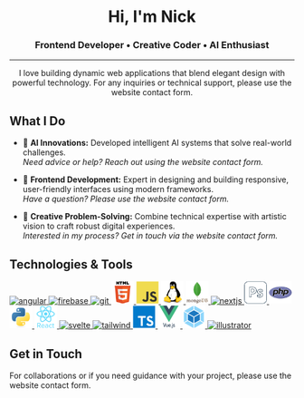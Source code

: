 <h1 align="center">Hi, I'm Nick</h1>
<h3 align="center">Frontend Developer • Creative Coder • AI Enthusiast</h3>

<hr>

<p align="center">
  I love building dynamic web applications that blend elegant design with powerful technology. For any inquiries or technical support, please use the website contact form.
</p>

## What I Do

- 🤖 **AI Innovations:** Developed intelligent AI systems that solve real-world challenges.  
  *Need advice or help? Reach out using the website contact form.*

- 🎨 **Frontend Development:** Expert in designing and building responsive, user-friendly interfaces using modern frameworks.  
  *Have a question? Please use the website contact form.*

- 🔧 **Creative Problem-Solving:** Combine technical expertise with artistic vision to craft robust digital experiences.  
  *Interested in my process? Get in touch via the website contact form.*

## Technologies & Tools

<p align="left">
  <a href="https://angular.io" rel="noreferrer" target="_blank">
    <img alt="angular" height="40" src="https://angular.io/assets/images/logos/angular/angular.svg" width="40">
  </a>
  <a href="https://firebase.google.com/" rel="noreferrer" target="_blank">
    <img alt="firebase" height="40" src="https://www.vectorlogo.zone/logos/firebase/firebase-icon.svg" width="40">
  </a>
  <a href="https://git-scm.com/" rel="noreferrer" target="_blank">
    <img alt="git" height="40" src="https://www.vectorlogo.zone/logos/git-scm/git-scm-icon.svg" width="40">
  </a>
  <a href="https://www.w3.org/html/" rel="noreferrer" target="_blank">
    <img alt="html5" height="40" src="https://raw.githubusercontent.com/devicons/devicon/master/icons/html5/html5-original-wordmark.svg" width="40">
  </a>
  <a href="https://developer.mozilla.org/en-US/docs/Web/JavaScript" rel="noreferrer" target="_blank">
    <img alt="javascript" height="40" src="https://raw.githubusercontent.com/devicons/devicon/master/icons/javascript/javascript-original.svg" width="40">
  </a>
  <a href="https://www.linux.org/" rel="noreferrer" target="_blank">
    <img alt="linux" height="40" src="https://raw.githubusercontent.com/devicons/devicon/master/icons/linux/linux-original.svg" width="40">
  </a>
  <a href="https://www.mongodb.com/" rel="noreferrer" target="_blank">
    <img alt="mongodb" height="40" src="https://raw.githubusercontent.com/devicons/devicon/master/icons/mongodb/mongodb-original-wordmark.svg" width="40">
  </a>
  <a href="https://nextjs.org/" rel="noreferrer" target="_blank">
    <img alt="nextjs" height="40" src="https://cdn.worldvectorlogo.com/logos/nextjs-2.svg" width="40">
  </a>
  <a href="https://www.photoshop.com/en" rel="noreferrer" target="_blank">
    <img alt="photoshop" height="40" src="https://raw.githubusercontent.com/devicons/devicon/master/icons/photoshop/photoshop-line.svg" width="40">
  </a>
  <a href="https://www.php.net" rel="noreferrer" target="_blank">
    <img alt="php" height="40" src="https://raw.githubusercontent.com/devicons/devicon/master/icons/php/php-original.svg" width="40">
  </a>
  <a href="https://www.python.org" rel="noreferrer" target="_blank">
    <img alt="python" height="40" src="https://raw.githubusercontent.com/devicons/devicon/master/icons/python/python-original.svg" width="40">
  </a>
  <a href="https://reactjs.org/" rel="noreferrer" target="_blank">
    <img alt="react" height="40" src="https://raw.githubusercontent.com/devicons/devicon/master/icons/react/react-original-wordmark.svg" width="40">
  </a>
  <a href="https://svelte.dev" rel="noreferrer" target="_blank">
    <img alt="svelte" height="40" src="https://upload.wikimedia.org/wikipedia/commons/1/1b/Svelte_Logo.svg" width="40">
  </a>
  <a href="https://tailwindcss.com/" rel="noreferrer" target="_blank">
    <img alt="tailwind" height="40" src="https://www.vectorlogo.zone/logos/tailwindcss/tailwindcss-icon.svg" width="40">
  </a>
  <a href="https://www.typescriptlang.org/" rel="noreferrer" target="_blank">
    <img alt="typescript" height="40" src="https://raw.githubusercontent.com/devicons/devicon/master/icons/typescript/typescript-original.svg" width="40">
  </a>
  <a href="https://vuejs.org/" rel="noreferrer" target="_blank">
    <img alt="vuejs" height="40" src="https://raw.githubusercontent.com/devicons/devicon/master/icons/vuejs/vuejs-original-wordmark.svg" width="40">
  </a>
  <a href="https://webpack.js.org" rel="noreferrer" target="_blank">
    <img alt="webpack" height="40" src="https://raw.githubusercontent.com/devicons/devicon/d00d0969292a6569d45b06d3f350f463a0107b0d/icons/webpack/webpack-original.svg" width="40">
  </a>
  <a href="https://www.adobe.com/in/products/illustrator.html" rel="noreferrer" target="_blank">
    <img alt="illustrator" height="40" src="https://www.vectorlogo.zone/logos/adobe_illustrator/adobe_illustrator-icon.svg" width="40">
  </a>
</p>

## Get in Touch

For collaborations or if you need guidance with your project, please use the website contact form.
